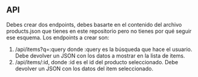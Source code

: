 ## API 
Debes crear dos endpoints, debes basarte en el contenido del archivo products.json que tienes en este repositorio pero no tienes por qué seguir ese esquema. Los endpoints a crear son:
1. /api/items?q=:query donde :query es la búsqueda que hace el usuario. Debe devolver un JSON con los datos a mostrar en la lista de items.
2. /api/items/:id, donde :id es el id del producto seleccionado. Debe devolver un JSON con los datos del item seleccionado.
